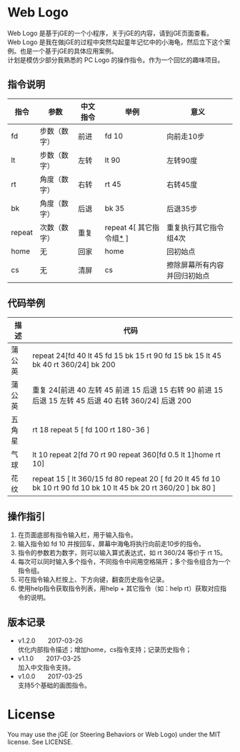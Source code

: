# Web Logo
Web Logo 是基于jGE的一个小程序，关于jGE的内容，请到jGE页面查看。  
Web Logo 是我在做jGE的过程中突然勾起童年记忆中的小海龟，然后立下这个案例。也是一个基于jGE的具体应用案例。  
计划是模仿少部分我熟悉的 PC Logo 的操作指令。作为一个回忆的趣味项目。  

## 指令说明
指令 | 参数 | 中文指令 | 举例 | 意义
----|------|----------|----------|----------
fd  | 步数（数字） | 前进 | fd 10 | 向前走10步
lt  | 步数（数字） | 左转 | lt 90 | 左转90度
rt  | 角度（数字） | 右转 | rt 45 | 右转45度
bk  | 角度（数字） | 后退 | bk 35 | 后退35步
repeat | 次数（数字） | 重复 | repeat 4[ 其它指令组[*] ] | 重复执行其它指令组4次
home| 无 | 回家 | home | 回初始点
cs | 无 | 清屏 | cs | 擦除屏幕所有内容并回归初始点
[*]: # "多个指令组合一起，中间用空格隔开。如：fd 100 rt 90"

## 代码举例
描述 | 代码
--|--
蒲公英 | repeat 24[fd 40 lt 45 fd 15 bk 15 rt 90 fd 15 bk 15  lt 45 bk 40 rt 360/24] bk 200
蒲公英 | 重复 24[前进 40 左转 45 前进 15 后退 15 右转 90 前进 15 后退 15  左转 45 后退 40 右转 360/24] 后退 200
五角星 | rt 18 repeat 5 [ fd 100 rt 180-36 ]
气球 | lt 10 repeat 2[fd 70 rt 90 repeat 360[fd 0.5 lt 1]home rt 10] 
花纹 | repeat 15 [ lt 360/15 fd 80 repeat 20 [ fd 20 lt 45 fd 10 bk 10 rt 90 fd 10 bk 10 lt 45 bk 20 rt 360/20 ] bk 80 ]

## 操作指引
1. 在页面底部有指令输入栏，用于输入指令。
1. 输入指令如 fd 10 并按回车，屏幕中海龟将执行向前走10步的指令。
1. 指令的参数若为数字，则可以输入算式表达式，如 rt 360/24 等价于 rt 15。
1. 每次可以同时输入多个指令，不同指令中间用空格隔开；多个指令组合为一个指令组。
1. 可在指令输入栏按上、下方向键，翻查历史指令记录。
1. 使用help指令获取指令列表，用help + 其它指令（如：help rt）获取对应指令的说明。


## 版本记录
* v1.2.0　　2017-03-26  
    优化内部指令描述；增加home，cs指令支持；记录历史指令；
* v1.1.0　　2017-03-25  
    加入中文指令支持。
* v1.0.0　　2017-03-25  
    支持5个基础的画图指令。

# License
You may use the jGE (or Steering Behaviors or Web Logo) under the MIT license. See LICENSE.